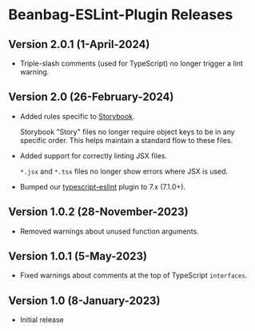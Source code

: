 # Beanbag-ESLint-Plugin Releases

## Version 2.0.1 (1-April-2024)

* Triple-slash comments (used for TypeScript) no longer trigger a lint warning.


## Version 2.0 (26-February-2024)

* Added rules specific to [Storybook](https://storybook.js.org/).

  Storybook "Story" files no longer require object keys to be in any specific
  order. This helps maintain a standard flow to these files.

* Added support for correctly linting JSX files.

  `*.jsx` and `*.tsx` files no longer show errors where JSX is used.

* Bumped our [typescript-eslint](https://www.npmjs.com/package/@typescript-eslint/eslint-plugin)
  plugin to 7.x (7.1.0+).


## Version 1.0.2 (28-November-2023)

* Removed warnings about unused function arguments.


## Version 1.0.1 (5-May-2023)

* Fixed warnings about comments at the top of TypeScript `interfaces`.


## Version 1.0 (8-January-2023)

* Initial release
